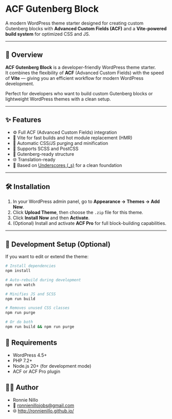 # ACF Gutenberg Block

A modern WordPress theme starter designed for creating custom Gutenberg blocks with **Advanced Custom Fields (ACF)** and a **Vite-powered build system** for optimized CSS and JS.

---

## 🧩 Overview

**ACF Gutenberg Block** is a developer-friendly WordPress theme starter.  
It combines the flexibility of **ACF** (Advanced Custom Fields) with the speed of **Vite** — giving you an efficient workflow for modern WordPress development.

Perfect for developers who want to build custom Gutenberg blocks or lightweight WordPress themes with a clean setup.

---

## ✨ Features

- ⚙️ Full ACF (Advanced Custom Fields) integration  
- 🚀 Vite for fast builds and hot module replacement (HMR)  
- 🧹 Automatic CSS/JS purging and minification  
- 🎨 Supports SCSS and PostCSS  
- 🧩 Gutenberg-ready structure  
- 🌐 Translation-ready  
- 🧱 Based on [Underscores (_s)](https://underscores.me/) for a clean foundation  

---

## 🛠️ Installation

1. In your WordPress admin panel, go to **Appearance → Themes → Add New**.  
2. Click **Upload Theme**, then choose the `.zip` file for this theme.  
3. Click **Install Now** and then **Activate**.  
4. (Optional) Install and activate **ACF Pro** for full block-building capabilities.

---

## 🧰 Development Setup (Optional)


If you want to edit or extend the theme:

```bash
# Install dependencies
npm install

# Auto-rebuild during development
npm run watch 

# Minifies JS and SCSS
npm run build 

# Removes unused CSS classes
npm run purge 

# Or do both
npm run build && npm run purge

```


## 🧾 Requirements

- WordPress 4.5+
- PHP 7.2+
- Node.js 20+ (for development mode)
- ACF or ACF Pro plugin


## 🧑‍💻 Author

- Ronnie Nillo
- 📧 ronnienillojobs@gmail.com
- 🌐 http://ronnienillo.github.io/


